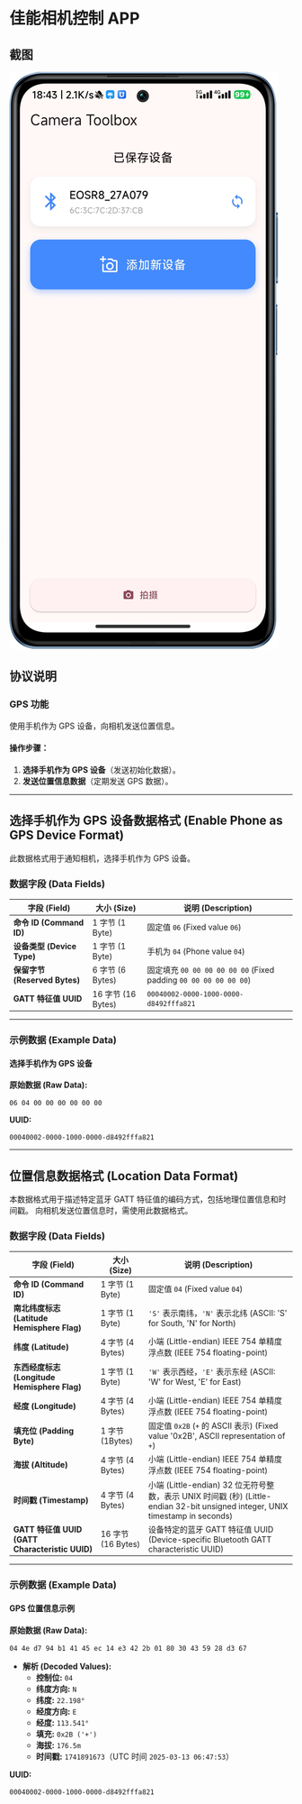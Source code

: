 # **佳能相机控制 APP**

## 截图
![1.png](readme/1.png)

## **协议说明**

### **GPS 功能**

使用手机作为 GPS 设备，向相机发送位置信息。

#### **操作步骤：**

1. **选择手机作为 GPS 设备**（发送初始化数据）。
2. **发送位置信息数据**（定期发送 GPS 数据）。

------

## **选择手机作为 GPS 设备数据格式 (Enable Phone as GPS Device Format)**

此数据格式用于通知相机，选择手机作为 GPS 设备。

### **数据字段 (Data Fields)**

| **字段 (Field)**              | **大小 (Size)**    | **说明 (Description)**                                       |
| ----------------------------- | ------------------ | ------------------------------------------------------------ |
| **命令 ID (Command ID)**      | 1 字节 (1 Byte)    | 固定值 `06` (Fixed value `06`)                               |
| **设备类型 (Device Type)** | 1 字节 (1 Byte)    | 手机为 `04` (Phone value `04`)                        |
| **保留字节 (Reserved Bytes)** | 6 字节 (6 Bytes)   | 固定填充 `00 00 00 00 00 00` (Fixed padding `00 00 00 00 00 00`) |
| **GATT 特征值 UUID**          | 16 字节 (16 Bytes) | `00040002-0000-1000-0000-d8492fffa821`                       |

------

### **示例数据 (Example Data)**

#### **选择手机作为 GPS 设备**

**原始数据 (Raw Data):**

```
06 04 00 00 00 00 00 00
```

**UUID:**

```
00040002-0000-1000-0000-d8492fffa821
```

------

## **位置信息数据格式 (Location Data Format)**

本数据格式用于描述特定蓝牙 GATT 特征值的编码方式，包括地理位置信息和时间戳。
 向相机发送位置信息时，需使用此数据格式。

### **数据字段 (Data Fields)**

| **字段 (Field)**                                | **大小 (Size)**    | **说明 (Description)**                                       |
| ----------------------------------------------- | ------------------ | ------------------------------------------------------------ |
| **命令 ID (Command ID)**                        | 1 字节 (1 Byte)    | 固定值 `04` (Fixed value `04`)                               |
| **南北纬度标志 (Latitude Hemisphere Flag)**     | 1 字节 (1 Byte)    | `'S'` 表示南纬，`'N'` 表示北纬 (ASCII: 'S' for South, 'N' for North) |
| **纬度 (Latitude)**                             | 4 字节 (4 Bytes)   | 小端 (Little-endian) IEEE 754 单精度浮点数 (IEEE 754 floating-point) |
| **东西经度标志 (Longitude Hemisphere Flag)**    | 1 字节 (1 Byte)    | `'W'` 表示西经，`'E'` 表示东经 (ASCII: 'W' for West, 'E' for East) |
| **经度 (Longitude)**                            | 4 字节 (4 Bytes)   | 小端 (Little-endian) IEEE 754 单精度浮点数 (IEEE 754 floating-point) |
| **填充位 (Padding Byte)**                       | 1 字节 (1Bytes)    | 固定值 `0x2B` (`+` 的 ASCII 表示) (Fixed value '0x2B', ASCII representation of `+`) |
| **海拔 (Altitude)**                             | 4 字节 (4 Bytes)   | 小端 (Little-endian) IEEE 754 单精度浮点数 (IEEE 754 floating-point) |
| **时间戳 (Timestamp)**                          | 4 字节 (4 Bytes)   | 小端 (Little-endian) 32 位无符号整数，表示 UNIX 时间戳 (秒) (Little-endian 32-bit unsigned integer, UNIX timestamp in seconds) |
| **GATT 特征值 UUID (GATT Characteristic UUID)** | 16 字节 (16 Bytes) | 设备特定的蓝牙 GATT 特征值 UUID (Device-specific Bluetooth GATT characteristic UUID) |

------

### **示例数据 (Example Data)**

#### **GPS 位置信息示例**

**原始数据 (Raw Data):**

```
04 4e d7 94 b1 41 45 ec 14 e3 42 2b 01 80 30 43 59 28 d3 67
```

- **解析 (Decoded Values):**
  - **控制位:** `04`
  - **纬度方向:** `N`
  - **纬度:** `22.198°`
  - **经度方向:** `E`
  - **经度:** `113.541°`
  - **填充:** `0x2B ('+')`
  - **海拔:** `176.5m`
  - **时间戳:** `1741891673`（UTC 时间 `2025-03-13 06:47:53`）

**UUID:**

```
00040002-0000-1000-0000-d8492fffa821
```

